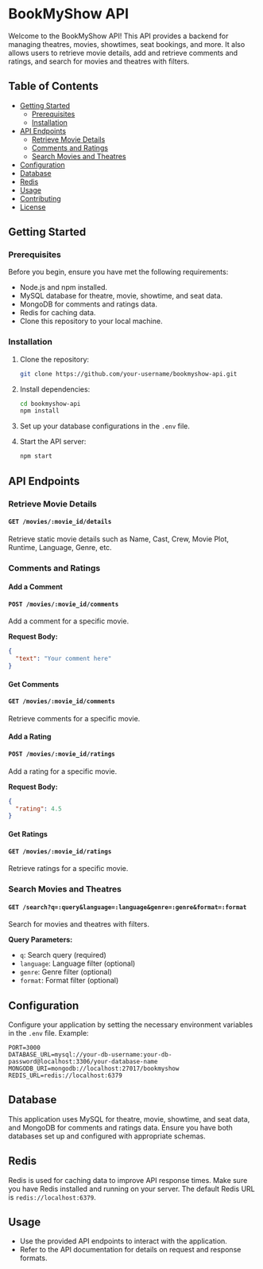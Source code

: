# BookMyShow API

Welcome to the BookMyShow API! This API provides a backend for managing theatres, movies, showtimes, seat bookings, and more. It also allows users to retrieve movie details, add and retrieve comments and ratings, and search for movies and theatres with filters.

## Table of Contents

- [Getting Started](#getting-started)
  - [Prerequisites](#prerequisites)
  - [Installation](#installation)
- [API Endpoints](#api-endpoints)
  - [Retrieve Movie Details](#retrieve-movie-details)
  - [Comments and Ratings](#comments-and-ratings)
  - [Search Movies and Theatres](#search-movies-and-theatres)
- [Configuration](#configuration)
- [Database](#database)
- [Redis](#redis)
- [Usage](#usage)
- [Contributing](#contributing)
- [License](#license)

## Getting Started

### Prerequisites

Before you begin, ensure you have met the following requirements:

- Node.js and npm installed.
- MySQL database for theatre, movie, showtime, and seat data.
- MongoDB for comments and ratings data.
- Redis for caching data.
- Clone this repository to your local machine.

### Installation

1. Clone the repository:

   ```bash
   git clone https://github.com/your-username/bookmyshow-api.git
   ```

2. Install dependencies:

   ```bash
   cd bookmyshow-api
   npm install
   ```

3. Set up your database configurations in the `.env` file.

4. Start the API server:

   ```bash
   npm start
   ```

## API Endpoints

### Retrieve Movie Details

#### `GET /movies/:movie_id/details`

Retrieve static movie details such as Name, Cast, Crew, Movie Plot, Runtime, Language, Genre, etc.

### Comments and Ratings

#### Add a Comment

#### `POST /movies/:movie_id/comments`

Add a comment for a specific movie.

**Request Body:**

```json
{
  "text": "Your comment here"
}
```

#### Get Comments

#### `GET /movies/:movie_id/comments`

Retrieve comments for a specific movie.

#### Add a Rating

#### `POST /movies/:movie_id/ratings`

Add a rating for a specific movie.

**Request Body:**

```json
{
  "rating": 4.5
}
```

#### Get Ratings

#### `GET /movies/:movie_id/ratings`

Retrieve ratings for a specific movie.

### Search Movies and Theatres

#### `GET /search?q=:query&language=:language&genre=:genre&format=:format`

Search for movies and theatres with filters.

**Query Parameters:**

- `q`: Search query (required)
- `language`: Language filter (optional)
- `genre`: Genre filter (optional)
- `format`: Format filter (optional)

## Configuration

Configure your application by setting the necessary environment variables in the `.env` file. Example:

```plaintext
PORT=3000
DATABASE_URL=mysql://your-db-username:your-db-password@localhost:3306/your-database-name
MONGODB_URI=mongodb://localhost:27017/bookmyshow
REDIS_URL=redis://localhost:6379
```

## Database

This application uses MySQL for theatre, movie, showtime, and seat data, and MongoDB for comments and ratings data. Ensure you have both databases set up and configured with appropriate schemas.

## Redis

Redis is used for caching data to improve API response times. Make sure you have Redis installed and running on your server. The default Redis URL is `redis://localhost:6379`.

## Usage

- Use the provided API endpoints to interact with the application.
- Refer to the API documentation for details on request and response formats.

